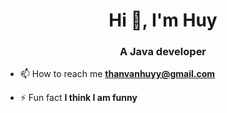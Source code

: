 <h1 align="center">Hi 👋, I'm Huy</h1>
<h3 align="center">A Java developer </h3>

- 📫 How to reach me **thanvanhuyy@gmail.com**

- ⚡ Fun fact **I think I am funny**


